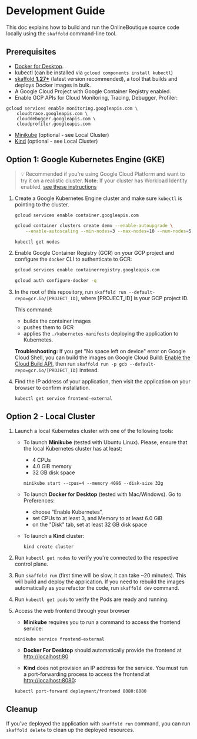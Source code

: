 # Development Guide

This doc explains how to build and run the OnlineBoutique source code locally
using the `skaffold` command-line tool.  

## Prerequisites

- [Docker for Desktop](https://www.docker.com/products/docker-desktop).
- kubectl (can be installed via `gcloud components install kubectl`)
- [skaffold **1.27+**](https://skaffold.dev/docs/install/) (latest version
  recommended), a tool that builds and deploys Docker images in bulk.
- A Google Cloud Project with Google Container Registry enabled.
- Enable GCP APIs for Cloud Monitoring, Tracing, Debugger, Profiler:

```
gcloud services enable monitoring.googleapis.com \
    cloudtrace.googleapis.com \
    clouddebugger.googleapis.com \
    cloudprofiler.googleapis.com
```

- [Minikube](https://minikube.sigs.k8s.io/docs/start/) (optional - see Local
  Cluster)
- [Kind](https://kind.sigs.k8s.io/) (optional - see Local Cluster)

## Option 1: Google Kubernetes Engine (GKE)

> 💡 Recommended if you're using Google Cloud Platform and want to try it on a
> realistic cluster. **Note**: If your cluster has Workload Identity enabled,
> [see these instructions](/docs/workload-identity.md)

1. Create a Google Kubernetes Engine cluster and make sure `kubectl` is pointing
    to the cluster.

    ```sh
    gcloud services enable container.googleapis.com
    ```

    ```sh
    gcloud container clusters create demo --enable-autoupgrade \
        --enable-autoscaling --min-nodes=3 --max-nodes=10 --num-nodes=5 --zone=us-central1-a
    ```

    ```
    kubectl get nodes
    ```

2. Enable Google Container Registry (GCR) on your GCP project and configure the
    `docker` CLI to authenticate to GCR:

    ```sh
    gcloud services enable containerregistry.googleapis.com
    ```

    ```sh
    gcloud auth configure-docker -q
    ```

3. In the root of this repository, run `skaffold run
    --default-repo=gcr.io/[PROJECT_ID]`, where [PROJECT_ID] is your GCP project
    ID.

    This command:

    - builds the container images
    - pushes them to GCR
    - applies the `./kubernetes-manifests` deploying the application to
      Kubernetes.

    **Troubleshooting:** If you get "No space left on device" error on Google
    Cloud Shell, you can build the images on Google Cloud Build: [Enable the
    Cloud Build
    API](https://console.cloud.google.com/flows/enableapi?apiid=cloudbuild.googleapis.com),
    then run `skaffold run -p gcb --default-repo=gcr.io/[PROJECT_ID]` instead.

4. Find the IP address of your application, then visit the application on your
    browser to confirm installation.

    ```
    kubectl get service frontend-external
    ```

## Option 2 - Local Cluster

1. Launch a local Kubernetes cluster with one of the following tools:

    - To launch **Minikube** (tested with Ubuntu Linux). Please, ensure that the
       local Kubernetes cluster has at least:
        - 4 CPUs
        - 4.0 GiB memory
        - 32 GB disk space

      ```shell
      minikube start --cpus=4 --memory 4096 --disk-size 32g
      ```

    - To launch **Docker for Desktop** (tested with Mac/Windows). Go to
      Preferences:
        - choose “Enable Kubernetes”,
        - set CPUs to at least 3, and Memory to at least 6.0 GiB
        - on the "Disk" tab, set at least 32 GB disk space

    - To launch a **Kind** cluster:

      ```shell
      kind create cluster
      ```

2. Run `kubectl get nodes` to verify you're connected to the respective control
   plane.

3. Run `skaffold run` (first time will be slow, it can take ~20 minutes). This
   will build and deploy the application. If you need to rebuild the images
   automatically as you refactor the code, run `skaffold dev` command.

4. Run `kubectl get pods` to verify the Pods are ready and running.

5. Access the web frontend through your browser
    - **Minikube** requires you to run a command to access the frontend service:

    ```shell
    minikube service frontend-external
    ```

    - **Docker For Desktop** should automatically provide the frontend at
      <http://localhost:80>

    - **Kind** does not provision an IP address for the service. You must run a
      port-forwarding process to access the frontend at <http://localhost:8080>:

    ```shell
    kubectl port-forward deployment/frontend 8080:8080
    ```

## Cleanup

If you've deployed the application with `skaffold run` command, you can run
`skaffold delete` to clean up the deployed resources.
